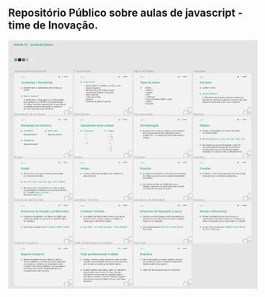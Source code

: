 <h2>Repositório Público sobre aulas de javascript - time de Inovação.</h2>

<img src="https://raw.githubusercontent.com/gsllucas/aulas-javascript/master/01-module.png"/>